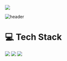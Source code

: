 
<img src="https://capsule-render.vercel.app/api?type=waving&color=A3DCBE&height=150&section=header" />

![header](https://capsule-render.vercel.app/api?type=venom&color=BDBDC8&height=150&section=header&text=My%20Portfolio&fontSize=70&animation=scaleIn)

# 💻 Tech Stack
<img src="https://img.shields.io/badge/C-20232a.svg?style=for-the-badge&logo=c&logoColor=#A8B9CC"> <img src="https://img.shields.io/badge/C++-20232a.svg?style=for-the-badge&logo=cplusplus&logoColor=#00599C"> <img src="https://img.shields.io/badge/C#-20232a.svg?style=for-the-badge&logo=csharp&logoColor=##00599C">

<!--
**Doyun05/Doyun05** is a ✨ _special_ ✨ repository because its `README.md` (this file) appears on your GitHub profile.

Here are some ideas to get you started:

- 🔭 I’m currently working on ...
- 🌱 I’m currently learning ...
- 👯 I’m looking to collaborate on ...
- 🤔 I’m looking for help with ...
- 💬 Ask me about ...
- 📫 How to reach me: ...
- 😄 Pronouns: ...
- ⚡ Fun fact: ...
-->
